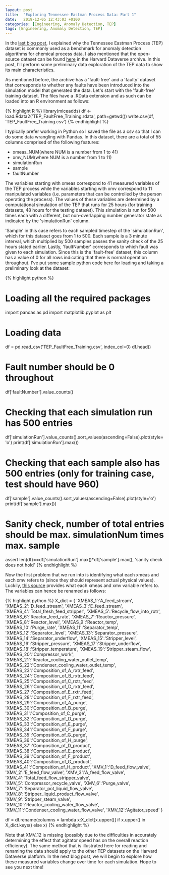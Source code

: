 ```yaml
---
layout: post
title:  "Exploring Tennessee Eastman Process Data: Part 1"
date:   2019-12-05 12:43:03 +0100
categories: [Engineering, Anomaly Detection, TEP]
tags: [Engineering, Anomaly Detection, TEP]
---
```


In the [last blog post](https://keepfloyding.github.io/anomaly-detection/process-engineering/model-testing/2019/11/30/Ten-East-Proc-Intro.html), I explained why the Tennessee Eastman Process (TEP) dataset is commonly used as a benchmark for anomaly detection algorithms for chemical process data. I also mentioned that the open-source dataset can be found [here](https://dataverse.harvard.edu/dataset.xhtml?persistentId=doi:10.7910/DVN/6C3JR1) in the Harvard Dataverse archive. In this post, I'll perform some preliminary data exploration of the TEP data to show its main characteristics. 

As mentioned before, the archive has a 'fault-free' and a 'faulty' dataset that corresponds to whether any faults have been introduced into the simulation model that generated the data. Let's start with the 'fault-free' training dataset. The files have a .RData extension and as such can be loaded into an R environment as follows:

{% highlight R %}
library(miceadds)
df <- load.Rdata2('TEP_FaultFree_Training.rdata', path=getwd())
write.csv(df, 'TEP_FaultFree_Training.csv')
{% endhighlight %} 

I typically prefer working in Python so I saved the file as a csv so that I can do some data wrangling with Pandas. In this dataset, there are a total of 55 columns comprised of the following features:

* xmeas_NUM(where NUM is a number from 1 to 41)
* xmv_NUM(where NUM is a number from 1 to 11)
* simulationRun
* sample
* faultNumber

The variables starting with xmeas correspond to 41 measured variables of the TEP process while the variables starting with xmv correspond to 11 manipulated variables (i.e. parameters that can be controlled by the person operating the process). The values of these variables are determined by a computational simulation of the TEP that runs for 25 hours (for training datasets, 48 hours for the testing dataset). This simulation is run for 500 times each with a different, but non-overlapping number generator state as indicated by the 'simulationRun' column. 

'Sample' in this case refers to each sampled timestep of the 'simulationRun', which for this dataset goes from 1 to 500. Each sample is a 3 minute interval, which multiplied by 500 samples passes the sanity check of the 25 hours stated earlier. Lastly, 'faultNumber' corresponds to which fault was given to each simulation. Since this is the 'fault-free' dataset, this column has a value of 0 for all rows indicating that there is normal operation throughout. I've put some sample python code here for loading and taking a preliminary look at the dataset:

{% highlight python %}
# Loading all the required packages
import pandas as pd
import matplotlib.pyplot as plt

# Loading data
df = pd.read_csv('TEP_FaultFree_Training.csv', index_col=0)
df.head()

# Fault number should be 0 throughout
df['faultNumber'].value_counts()

# Checking that each simulation run has 500 entries
df['simulationRun'].value_counts().sort_values(ascending=False).plot(style='o')
print(df['simulationRun'].max())

# Checking that each sample also has 500 entries (only for training case, test should have 960)
df['sample'].value_counts().sort_values(ascending=False).plot(style='o')
print(df['sample'].max())

# Sanity check, number of total entries should be max. simulationNum times max. sample
assert len(df)==df['simulationRun'].max()*df['sample'].max(), 'sanity check does not hold'
{% endhighlight %} 


Now the first problem that we run into is identifying what each xmeas and each xmv refers to (since they should represent actual physical values). Luckily, [this source](https://www.sciencedirect.com/science/article/pii/S0098135414000969?via%3Dihub) provides what each xmeas and xmv variable refers to. The variables can hence be renamed as follows:

{% highlight python %}
X_dict = {
'XMEAS_1':'A_feed_stream',
'XMEAS_2':'D_feed_stream',
'XMEAS_3':'E_feed_stream',
'XMEAS_4':'Total_fresh_feed_stripper',
'XMEAS_5':'Recycle_flow_into_rxtr',
'XMEAS_6':'Reactor_feed_rate',
'XMEAS_7':'Reactor_pressure',
'XMEAS_8':'Reactor_level',
'XMEAS_9':'Reactor_temp',
'XMEAS_10':'Purge_rate',
'XMEAS_11':'Separator_temp',
'XMEAS_12':'Separator_level',
'XMEAS_13':'Separator_pressure',
'XMEAS_14':'Separator_underflow',
'XMEAS_15':'Stripper_level',
'XMEAS_16':'Stripper_pressure',
'XMEAS_17':'Stripper_underflow',
'XMEAS_18':'Stripper_temperature',
'XMEAS_19':'Stripper_steam_flow',
'XMEAS_20':'Compressor_work',
'XMEAS_21':'Reactor_cooling_water_outlet_temp',
'XMEAS_22':'Condenser_cooling_water_outlet_temp',
'XMEAS_23':'Composition_of_A_rxtr_feed',
'XMEAS_24':'Composition_of_B_rxtr_feed',
'XMEAS_25':'Composition_of_C_rxtr_feed',
'XMEAS_26':'Composition_of_D_rxtr_feed',
'XMEAS_27':'Composition_of_E_rxtr_feed',
'XMEAS_28':'Composition_of_F_rxtr_feed',
'XMEAS_29':'Composition_of_A_purge',
'XMEAS_30':'Composition_of_B_purge',
'XMEAS_31':'Composition_of_C_purge',
'XMEAS_32':'Composition_of_D_purge',
'XMEAS_33':'Composition_of_E_purge',
'XMEAS_34':'Composition_of_F_purge',
'XMEAS_35':'Composition_of_G_purge',
'XMEAS_36':'Composition_of_H_purge',
'XMEAS_37':'Composition_of_D_product',
'XMEAS_38':'Composition_of_E_product',
'XMEAS_39':'Composition_of_F_product',
'XMEAS_40':'Composition_of_G_product',
'XMEAS_41':'Composition_of_H_product',
'XMV_1':'D_feed_flow_valve',
'XMV_2':'E_feed_flow_valve',
'XMV_3':'A_feed_flow_valve',
'XMV_4':'Total_feed_flow_stripper_valve',
'XMV_5':'Compressor_recycle_valve',
'XMV_6':'Purge_valve',
'XMV_7':'Separator_pot_liquid_flow_valve',
'XMV_8':'Stripper_liquid_product_flow_valve',
'XMV_9':'Stripper_steam_valve',
'XMV_10':'Reactor_cooling_water_flow_valve',
'XMV_11':'Condenser_cooling_water_flow_valve',
'XMV_12':'Agitator_speed'
   }

df = df.rename(columns = lambda x:X_dict[x.upper()] if x.upper() in X_dict.keys()  else x)
{% endhighlight %} 

Note that XMV_12 is missing (possibly due to the difficulties in accurately determining the effect that agitator speed has on the overall reaction efficiency). The same method that is illustrated here for reading and renaming the data should apply to the other TEP datasets on the Harvard Dataverse platform. In the next blog post, we will begin to explore how these measured variables change over time for each simulation. Hope to see you next time!








